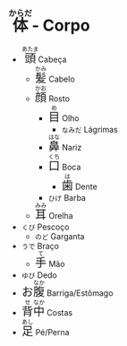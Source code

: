 # <ruby>体<rt>からだ</rt></ruby> - Corpo

-   <font size="5"><code><ruby>頭<rt>あたま</rt></ruby></code></font> Cabeça
    -   <font size="5"><code><ruby>髪<rt>かみ</rt></ruby></code></font> Cabelo
    -   <font size="5"><code><ruby>顔<rt>かお</rt></ruby></code></font> Rosto
        -   <font size="5"><code><ruby>目<rt>め</rt></ruby></code></font> Olho
            -   `なみだ` Lágrimas
        -   <font size="5"><code><ruby>鼻<rt>はな</rt></ruby></code></font> Nariz
        -   <font size="5"><code><ruby>口<rt>くち</rt></ruby></code></font> Boca
            -   <font size="5"><code><ruby>歯<rt>は</rt></ruby></code></font> Dente
        -   `ひげ` Barba
    -   <font size="5"><code><ruby>耳<rt>みみ</rt></ruby></code></font> Orelha
-   `くび` Pescoço
    -   `のど` Garganta
-   `うで` Braço
    -   <font size="5"><code><ruby>手<rt>て</rt></ruby></code></font> Mão
-   `ゆび` Dedo
-   <font size="5"><code>お<ruby>腹<rt>なか</rt></ruby></code></font> Barriga/Estômago
-   <font size="5"><code><ruby>背<rt>せ</rt>中<rt>なか</rt></ruby></code></font> Costas
-   <font size="5"><code><ruby>足<rt>あし</rt></ruby></code></font> Pé/Perna

